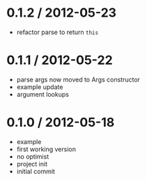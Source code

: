 
0.1.2 / 2012-05-23 
==================

  * refactor parse to return `this`

0.1.1 / 2012-05-22 
==================

  * parse args now moved to Args constructor
  * example update
  * argument lookups

0.1.0 / 2012-05-18 
==================

  * example
  * first working version
  * no optimist
  * project init
  * initial commit
